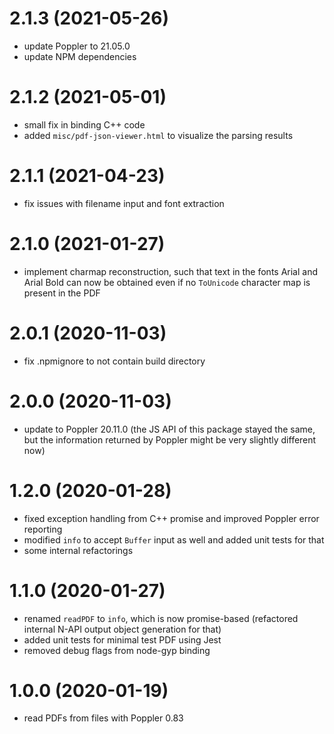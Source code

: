 # 2.1.3 (2021-05-26)

- update Poppler to 21.05.0
- update NPM dependencies

# 2.1.2 (2021-05-01)

- small fix in binding C++ code
- added `misc/pdf-json-viewer.html` to visualize the parsing results

# 2.1.1 (2021-04-23)

- fix issues with filename input and font extraction

# 2.1.0 (2021-01-27)

- implement charmap reconstruction, such that text in the fonts Arial and Arial Bold can now be obtained even if no `ToUnicode` character map is present in the PDF

# 2.0.1 (2020-11-03)

- fix .npmignore to not contain build directory

# 2.0.0 (2020-11-03)

- update to Poppler 20.11.0 (the JS API of this package stayed the same, but the information returned by Poppler might be very slightly different now)

# 1.2.0 (2020-01-28)

- fixed exception handling from C++ promise and improved Poppler error reporting
- modified `info` to accept `Buffer` input as well and added unit tests for that
- some internal refactorings

# 1.1.0 (2020-01-27)

- renamed `readPDF` to `info`, which is now promise-based (refactored internal N-API output object generation for that)
- added unit tests for minimal test PDF using Jest
- removed debug flags from node-gyp binding

# 1.0.0 (2020-01-19)

- read PDFs from files with Poppler 0.83
